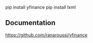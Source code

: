 pip install yfinance
pip install lxml

Documentation
-------------
https://github.com/ranaroussi/yfinance